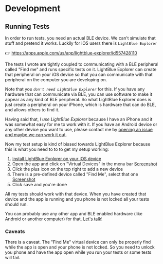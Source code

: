 # Development

## Running Tests

In order to run tests, you need an actual BLE device. We can't simulate that stuff and pretend it works. Luckily for iOS users there is `LightBlue Explorer`

👉 https://apps.apple.com/us/app/lightblue-explorer/id557428110

The tests I wrote are tightly coupled to communicating with a BLE peripheral called "Find me" and runs specific tests on it. LightBlue Explorer can create that peripheral on your iOS device so that you can communicate with that peripheral on the computer you are developing on.

Note that you _`don't need LightBlue Explorer`_ for this. If you have any hardware that can communicate via BLE, you can use software to make it appear as any kind of BLE peripheral. So what LightBlue Explorer does is just create a peripheral on your iPhone, which is hardware that can do BLE, and allows others to find it.

Having said that, _I use LightBlue Explorer_ because I have an iPhone and it was somewhat easy for me to work with it. If you have an Android device or any other device you want to use, please contact me by [opening an issue and maybe we can work it out](https://github.com/LukasBombach/sblendid/issues/new).

Now my test setup is kind of biased towards LightBlue Explorer because this is what you need to to to get my setup working:

1. [Install LightBlue Explorer on your iOS device](https://apps.apple.com/us/app/lightblue-explorer/id557428110)
1. Open the app and click on "Virtual Devices" in the menu bar [Screenshot](./imageslightblue_explorer_virtual_devices_empty.jpeg)
1. Click the plus icon on the top right to add a new device
1. There is a pre-defined device called "Find Me", select that one [Screenshot](./lightblue_explorer_virtual_devices_find_me.jpeg)
1. Click save and you're done

All my tests should work with that device. When you have created that device and the app is running and you phone is not locked all your tests should run.

You can probably use any other app and BLE enabled hardware (like Android or another computer) for that. [Let's talk!](https://github.com/LukasBombach/sblendid/issues/new)

### Caveats

There is a caveat. The "Find Me" virtual device can only be properly find while the app is open and your phone is not locked. So you need to unlock you phone and have the app open while you run your tests or some tests will fail.
